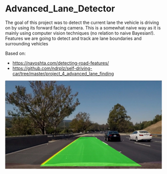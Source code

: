 # Advanced_Lane_Detector

The goal of this project was to detect the current lane the vehicle is driving on  by using its forward facing camera. This is a somewhat naive way as it is mainly using computer vision techniques (no relation to naive Bayesian!). Features we are going to detect and track are lane boundaries and surrounding vehicles

Based on:
 * https://navoshta.com/detecting-road-features/
 * https://github.com/ndrplz/self-driving-car/tree/master/project_4_advanced_lane_finding
 
 <img src="./output_images/test6.jpg">
